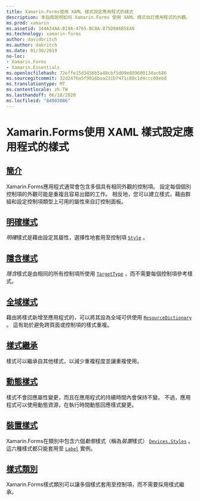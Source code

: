 ```yaml
---
title: Xamarin.Forms使用 XAML 樣式設定應用程式的樣式
description: 本指南說明如何 Xamarin.Forms 使用 XAML 樣式自訂應用程式的外觀。
ms.prod: xamarin
ms.assetid: 344A34AA-B19A-4765-BC8A-875D9A6B5EA8
ms.technology: xamarin-forms
author: davidbritch
ms.author: dabritch
ms.date: 01/30/2019
no-loc:
- Xamarin.Forms
- Xamarin.Essentials
ms.openlocfilehash: 72effe15d3456b5a48cbf5d09e889600134ac686
ms.sourcegitcommit: 32d2476a5f9016baa231b7471c88c1d4ccc08eb8
ms.translationtype: MT
ms.contentlocale: zh-TW
ms.lasthandoff: 06/18/2020
ms.locfileid: "84903086"
---
```

# <a name="styling-xamarinforms-apps-using-xaml-styles"></a>Xamarin.Forms使用 XAML 樣式設定應用程式的樣式

## <a name="introduction"></a>[簡介](introduction.md)

Xamarin.Forms應用程式通常會包含多個具有相同外觀的控制項。 設定每個個別控制項的外觀可能是重複且容易出錯的工作。 相反地，您可以建立樣式，藉由群組和設定控制項類型上可用的屬性來自訂控制面板。

## <a name="explicit-styles"></a>[明確樣式](explicit.md)

*明確*樣式是藉由設定其屬性，選擇性地套用至控制項 [`Style`](xref:Xamarin.Forms.NavigableElement.Style) 。

## <a name="implicit-styles"></a>[隱含樣式](implicit.md)

*隱含*樣式是由相同的所有控制項所使用 [`TargetType`](xref:Xamarin.Forms.Style.TargetType) ，而不需要每個控制項參考樣式。

## <a name="global-styles"></a>[全域樣式](application.md)

藉由將樣式新增至應用程式的，可以將其設為全域可供使用 [`ResourceDictionary`](xref:Xamarin.Forms.ResourceDictionary) 。 這有助於避免跨頁面或控制項的樣式重複。

## <a name="style-inheritance"></a>[樣式繼承](inheritance.md)

樣式可以繼承自其他樣式，以減少重複程度並讓重複使用。

## <a name="dynamic-styles"></a>[動態樣式](dynamic.md)

樣式不會回應屬性變更，而且在應用程式的持續時間內會保持不變。 不過，應用程式可以使用動態資源，在執行時間動態回應樣式變更。

## <a name="device-styles"></a>[裝置樣式](device.md)

Xamarin.Forms在類別中包含六個*動態*樣式（稱為*裝置*樣式） [`Devices.Styles`](xref:Xamarin.Forms.Device.Styles) 。 這六種樣式都只能套用至 [`Label`](xref:Xamarin.Forms.Label) 實例。

## <a name="style-classes"></a>[樣式類別](style-class.md)

Xamarin.Forms樣式類別可以讓多個樣式套用至控制項，而不需要採用樣式繼承。
